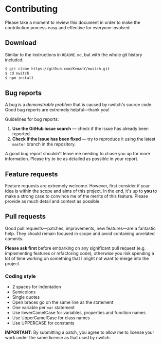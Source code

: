 # Contributing

Please take a moment to review this document in order to make the contribution
process easy and effective for everyone involved.

## Download

Similar to the instructions in `README.md`, but with the whole git history
included.

``` bash
$ git clone https://github.com/KenanY/nwitch.git
$ cd nwitch
$ npm install
```

## Bug reports

A bug is a _demonstrable problem_ that is caused by nwitch's source code. Good
bug reports are extremely helpful&mdash;thank you!

Guidelines for bug reports:

  1. **Use the GitHub issue search** &mdash; check if the issue has already been
  reported.
  2. **Check if the issue has been fixed** &mdash; try to reproduce it using the
  latest `master` branch in the repository.

A good bug report shouldn't leave me needing to chase you up for more
information. Please try to be as detailed as possible in your report.

## Feature requests

Feature requests are extremely welcome. However, first consider if your idea is
within the scope and aims of this project. In the end, it's up to **you** to
make a strong case to convince me of the merits of this feature. Please provide
as much detail and context as possible.

## Pull requests

Good pull requests&mdash;patches, improvements, new features&mdash;are a
fantastic help. They should remain focused in scope and avoid containing
unrelated commits.

**Please ask first** before embarking on any significant pull request (e.g.
implementing features or refactoring code), otherwise you risk spending a lot of
time working on something that I might not want to merge into the project.

### Coding style

  - 2 spaces for indentation
  - Semicolons
  - Single quotes
  - Open braces go on the same line as the statement
  - One variable per `var` statement
  - Use lowerCamelCase for variables, properties and function names
  - Use UpperCamelCase for class names
  - Use UPPERCASE for constants

**IMPORTANT**: By submitting a patch, you agree to allow me to license your work
under the same license as that used by nwitch.